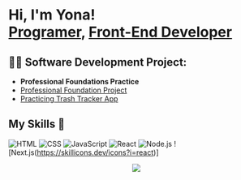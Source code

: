 <h1>Hi, I'm Yona! <br/><a href="https://github.com/Jonah-coder36">Programer</a>, <a href="https://www.linkedin.com/in/yona-akuma-800396354/">Front-End Developer</a> 
<h2>👨‍💻 Software Development Project:</h2>

- <b>Professional Foundations Practice </b>
 - [Professional Foundation Project](https://github.com/Jonah-coder36/Professional-Foundations)
  - [Practicing Trash Tracker App](https://www.canva.com/design/DAGlwBmq4GY/a2EoAeHtaxi6djXb_SnChg/edit?utm_content=DAGlwBmq4GY&utm_campaign=designshare&utm_medium=link2&utm_source=sharebutton)
 
  
## My Skills 🧠

![HTML](https://img.shields.io/badge/-HTML-E34F26?style=flat-square&logo=html5&logoColor=white)
![CSS](https://img.shields.io/badge/-CSS-1572B6?style=flat-square&logo=css3&logoColor=white)
![JavaScript](https://img.shields.io/badge/-JavaScript-F7DF1E?style=flat-square&logo=javascript&logoColor=black)
![React](https://img.shields.io/badge/-React-61DAFB?style=flat-square&logo=react&logoColor=black)
![Node.js](https://img.shields.io/badge/-Node.js-339933?style=flat-square&logo=node.js&logoColor=white)
![Next.js(https://skillicons.dev/icons?i=react)]
<p align="center">
  <a href="https://skillicons.dev">
    <img src="https://skillicons.dev/icons?i=git,kubernetes,docker,c,vim" />
  </a>
</p>
<!--
**joshmadakor1/joshmadakor1** is a ✨ _special_ ✨ repository because its `README.md` (this file) appears on your GitHub profile.

Here are some ideas to get you started:

- 🔭 I’m currently working on ...
- 🌱 I’m currently learning ...
- 👯 I’m looking to collaborate on ...
- 🤔 I’m looking for help with ...
- 💬 Ask me about ...
- 📫 How to reach me: ...
- 😄 Pronouns: ...
- ⚡ Fun fact: ...
-->
